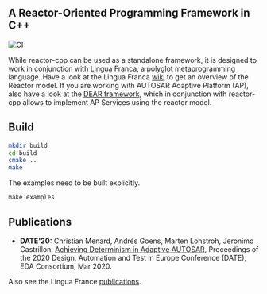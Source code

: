 A Reactor-Oriented Programming Framework in C++
---

![CI](https://github.com/tud-ccc/reactor-cpp/workflows/CI/badge.svg)

While reactor-cpp can be used as a standalone framework, it is designed to work
in conjunction with [Lingua Franca](https://github.com/icyphy/lingua-franca/),
a polyglot metaprogramming language. Have a look at the Lingua Franca
[wiki](https://github.com/icyphy/lingua-franca/wiki) to get an overview of the
Reactor model. If you are working with AUTOSAR Adaptive Platform (AP), also
have a look at the [DEAR framework](https://github.com/tud-ccc/dear), which in
conjunction with reactor-cpp allows to implement AP Services using the reactor
model.

## Build

```sh
mkdir build
cd build
cmake ..
make
```

The examples need to be built explicitly.

```
make examples
```

## Publications

* **DATE'20:** Christian Menard, Andrés Goens, Marten Lohstroh, Jeronimo Castrillon, [Achieving Determinism in Adaptive AUTOSAR](https://arxiv.org/pdf/1912.01367), Proceedings of the 2020 Design, Automation and Test in Europe Conference (DATE), EDA Consortium, Mar 2020.

Also see the Lingua France [publications](https://github.com/icyphy/lingua-franca/wiki/Publications-and-Presentations).
